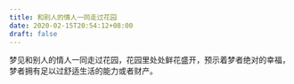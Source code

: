 ```yaml
---
title: 和别人的情人一同走过花园
date: 2020-02-15T20:54:12+08:00
draft: false
---
```


梦见和别人的情人一同走过花园，花园里处处鲜花盛开，预示着梦者绝对的幸福，梦者拥有足以过舒适生活的能力或者财产。

